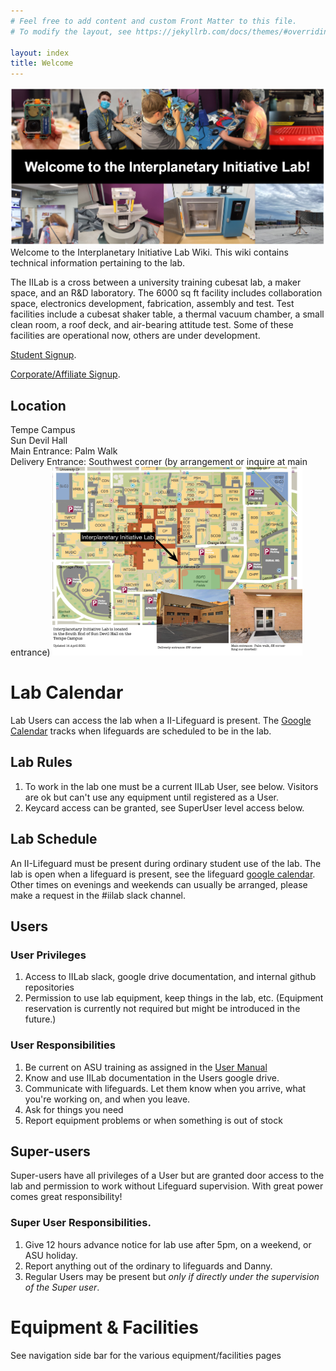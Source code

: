 ```yaml
---
# Feel free to add content and custom Front Matter to this file.
# To modify the layout, see https://jekyllrb.com/docs/themes/#overriding-theme-defaults

layout: index
title: Welcome
---
```

<img src="_images/IILab_Banner2.jpg" width=1000px>
Welcome to the Interplanetary Initiative Lab Wiki. This wiki contains technical information pertaining to the lab. 

The IILab is a cross between a university training cubesat lab, a maker space, and an R&D laboratory. The 6000 sq ft facility includes collaboration space, electronics development, fabrication, assembly and test.  Test facilities include a cubesat shaker table, a thermal vacuum chamber, a small clean room, a roof deck, and air-bearing attitude test.  Some of these facilities are operational now, others are under development.  

[Student Signup](https://interplanetary.asu.edu/StudentLab). 

[Corporate/Affiliate Signup](https://interplanetary.asu.edu/LabMembers).

## Location
Tempe Campus<br>
Sun Devil Hall<br>
Main Entrance: Palm Walk<br>
Delivery Entrance: Southwest corner (by arrangement or inquire at main entrance)
<img src="_images/IILab_Location_Map_14April2021.jpg" width=400px>

# Lab Calendar
Lab Users can access the lab when a II-Lifeguard is present. The [Google Calendar](https://calendar.google.com/calendar/u/2?cid=Y19zcWNpdXFhb2RxM3Q1aGU1MHIxNzc3Zm9wa0Bncm91cC5jYWxlbmRhci5nb29nbGUuY29t) tracks when lifeguards are scheduled to be in the lab.

## Lab Rules
1. To work in the lab one must be a current IILab User, see below. Visitors are ok but can't use any equipment until registered as a User. 
2. Keycard access can be granted, see SuperUser level access below.

## Lab Schedule
An II-Lifeguard must be present during ordinary student use of the lab. The lab is open when a lifeguard is present, see the lifeguard [google calendar](https://calendar.google.com/calendar/u/2?cid=Y19zcWNpdXFhb2RxM3Q1aGU1MHIxNzc3Zm9wa0Bncm91cC5jYWxlbmRhci5nb29nbGUuY29t). Other times on evenings and weekends can usually be arranged, please make a request in the #iilab slack channel. 

## Users 
### User Privileges
1. Access to IILab slack, google drive documentation, and internal github repositories
2. Permission to use lab equipment, keep things in the lab, etc. (Equipment reservation is currently not required but might be introduced in the future.)

### User Responsibilities 
1. Be current on ASU training as assigned in the [User Manual](https://github.com/InterplanetaryLab/II-LAB_User_Guide) 
2. Know and use IILab documentation in the Users google drive.
3. Communicate with lifeguards. Let them know when you arrive, what you're working on, and when you leave.
4. Ask for things you need
5. Report equipment problems or when something is out of stock

## Super-users
Super-users have all privileges of a User but are granted door access to the lab and permission to work without Lifeguard supervision. With great power comes great responsibility!
### Super User Responsibilities.
1. Give 12 hours advance notice for lab use after 5pm, on a weekend, or ASU holiday.
2. Report anything out of the ordinary to lifeguards and Danny.
3. Regular Users may be present but _only if directly under the supervision of the Super user_.

# Equipment & Facilities 
See navigation side bar for the various equipment/facilities pages
